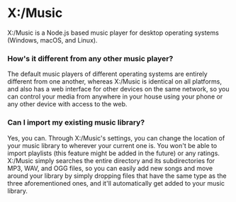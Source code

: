 # X:/Music

X:/Music is a Node.js based music player for desktop operating systems (Windows, macOS, and Linux).

### How's it different from any other music player?

The default music players of different operating systems are entirely different from one another, whereas X:/Music is identical on all platforms, and also has a web interface for other devices on the same network, so you can control your media from anywhere in your house using your phone or any other device with access to the web.

### Can I import my existing music library?

Yes, you can. Through X:/Music's settings, you can change the location of your music library to wherever your current one is. You won't be able to import playlists (this feature might be added in the future) or any ratings. X:/Music simply searches the entire directory and its subdirectories for MP3, WAV, and OGG files, so you can easily add new songs and move around your library by simply dropping files that have the same type as the three aforementioned ones, and it'll automatically get added to your music library.
